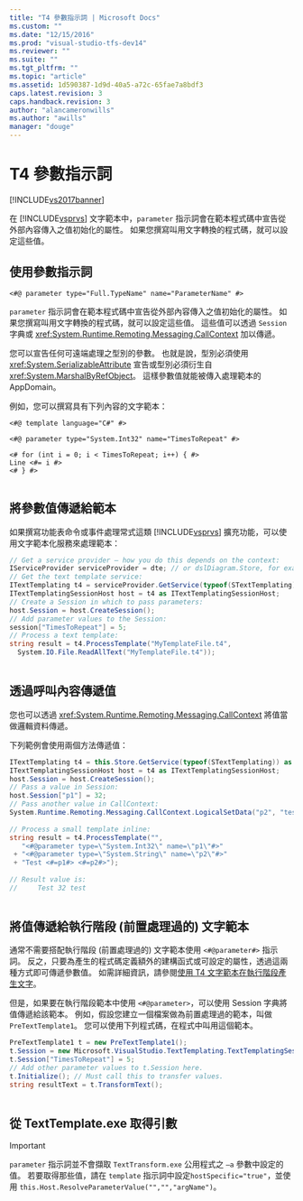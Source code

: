 ```yaml
---
title: "T4 參數指示詞 | Microsoft Docs"
ms.custom: ""
ms.date: "12/15/2016"
ms.prod: "visual-studio-tfs-dev14"
ms.reviewer: ""
ms.suite: ""
ms.tgt_pltfrm: ""
ms.topic: "article"
ms.assetid: 1d590387-1d9d-40a5-a72c-65fae7a8bdf3
caps.latest.revision: 3
caps.handback.revision: 3
author: "alancameronwills"
ms.author: "awills"
manager: "douge"
---
```

# T4 參數指示詞
[!INCLUDE[vs2017banner](../code-quality/includes/vs2017banner.md)]

在 [!INCLUDE[vsprvs](../code-quality/includes/vsprvs_md.md)] 文字範本中，`parameter` 指示詞會在範本程式碼中宣告從外部內容傳入之值初始化的屬性。  如果您撰寫叫用文字轉換的程式碼，就可以設定這些值。  
  
## 使用參數指示詞  
  
```  
<#@ parameter type="Full.TypeName" name="ParameterName" #>  
```  
  
 `parameter` 指示詞會在範本程式碼中宣告從外部內容傳入之值初始化的屬性。  如果您撰寫叫用文字轉換的程式碼，就可以設定這些值。  這些值可以透過 `Session` 字典或 <xref:System.Runtime.Remoting.Messaging.CallContext> 加以傳遞。  
  
 您可以宣告任何可遠端處理之型別的參數。  也就是說，型別必須使用 <xref:System.SerializableAttribute> 宣告或型別必須衍生自 <xref:System.MarshalByRefObject>。  這樣參數值就能被傳入處理範本的 AppDomain。  
  
 例如，您可以撰寫具有下列內容的文字範本：  
  
```  
<#@ template language="C#" #>  
  
<#@ parameter type="System.Int32" name="TimesToRepeat" #>  
  
<# for (int i = 0; i < TimesToRepeat; i++) { #>  
Line <#= i #>  
<# } #>  
  
```  
  
## 將參數值傳遞給範本  
 如果撰寫功能表命令或事件處理常式這類 [!INCLUDE[vsprvs](../code-quality/includes/vsprvs_md.md)] 擴充功能，可以使用文字範本化服務來處理範本：  
  
```c#  
// Get a service provider – how you do this depends on the context:  
IServiceProvider serviceProvider = dte; // or dslDiagram.Store, for example   
// Get the text template service:  
ITextTemplating t4 = serviceProvider.GetService(typeof(STextTemplating)) as ITextTemplating;  
ITextTemplatingSessionHost host = t4 as ITextTemplatingSessionHost;  
// Create a Session in which to pass parameters:  
host.Session = host.CreateSession();  
// Add parameter values to the Session:  
session["TimesToRepeat"] = 5;  
// Process a text template:  
string result = t4.ProcessTemplate("MyTemplateFile.t4",  
  System.IO.File.ReadAllText("MyTemplateFile.t4"));  
  
```  
  
## 透過呼叫內容傳遞值  
 您也可以透過 <xref:System.Runtime.Remoting.Messaging.CallContext> 將值當做邏輯資料傳遞。  
  
 下列範例會使用兩個方法傳遞值：  
  
```c#  
ITextTemplating t4 = this.Store.GetService(typeof(STextTemplating)) as ITextTemplating;  
ITextTemplatingSessionHost host = t4 as ITextTemplatingSessionHost;  
host.Session = host.CreateSession();  
// Pass a value in Session:  
host.Session["p1"] = 32;  
// Pass another value in CallContext:  
System.Runtime.Remoting.Messaging.CallContext.LogicalSetData("p2", "test");  
  
// Process a small template inline:  
string result = t4.ProcessTemplate("",   
   "<#@parameter type=\"System.Int32\" name=\"p1\"#>"  
 + "<#@parameter type=\"System.String\" name=\"p2\"#>"  
 + "Test <#=p1#> <#=p2#>");  
  
// Result value is:  
//     Test 32 test  
  
```  
  
## 將值傳遞給執行階段 \(前置處理過的\) 文字範本  
 通常不需要搭配執行階段 \(前置處理過的\) 文字範本使用 `<#@parameter#>` 指示詞。  反之，只要為產生的程式碼定義額外的建構函式或可設定的屬性，透過這兩種方式即可傳遞參數值。  如需詳細資訊，請參閱[使用 T4 文字範本在執行階段產生文字](../modeling/run-time-text-generation-with-t4-text-templates.md)。  
  
 但是，如果要在執行階段範本中使用 `<#@parameter>`，可以使用 Session 字典將值傳遞給該範本。  例如，假設您建立一個檔案做為前置處理過的範本，叫做 `PreTextTemplate1`。  您可以使用下列程式碼，在程式中叫用這個範本。  
  
```c#  
PreTextTemplate1 t = new PreTextTemplate1();  
t.Session = new Microsoft.VisualStudio.TextTemplating.TextTemplatingSession();  
t.Session["TimesToRepeat"] = 5;  
// Add other parameter values to t.Session here.  
t.Initialize(); // Must call this to transfer values.  
string resultText = t.TransformText();  
  
```  
  
## 從 TextTemplate.exe 取得引數  
  
> [!IMPORTANT]
>  `parameter` 指示詞並不會擷取 `TextTransform.exe` 公用程式之 `–a` 參數中設定的值。  若要取得那些值，請在 `template` 指示詞中設定`hostSpecific="true"`，並使用 `this.Host.ResolveParameterValue("","","argName")`。